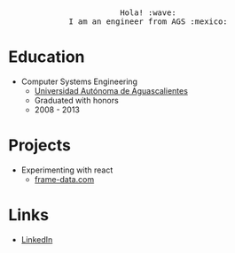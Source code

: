 <p align="center">
  <br><br>
  <samp>
    Hola! :wave:<br/> 
    I am an engineer from AGS :mexico:<br/>
  </samp>
</p>

# Education
- Computer Systems Engineering
  - [Universidad Autónoma de Aguascalientes](https://www.uaa.mx)
  - Graduated with honors
  - 2008 - 2013

# Projects
- Experimenting with react
  - [frame-data.com](https://frame-data.com)

# Links
- [LinkedIn](https://www.linkedin.com/in/tovarerick)
